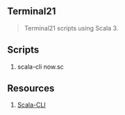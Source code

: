 Terminal21
----------
>Terminal21 scripts using Scala 3.

Scripts
-------
1. scala-cli now.sc

Resources
---------
1. [Scala-CLI](https://scala-cli.virtuslab.org/)
